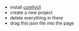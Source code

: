 - install [comfyUI](https://www.comfy.org/) 
- create a new project
- delete everything in there 
- drag this json file into the page